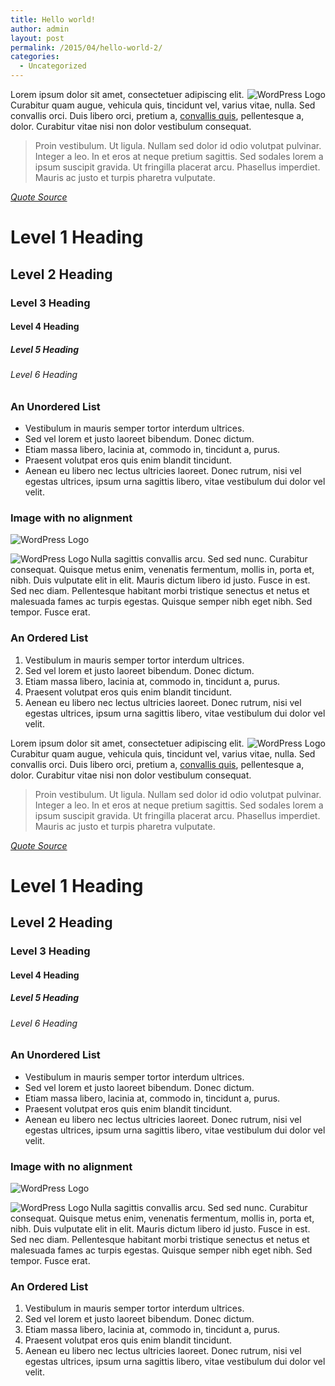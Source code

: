 ```yaml
---
title: Hello world!
author: admin
layout: post
permalink: /2015/04/hello-world-2/
categories:
  - Uncategorized
---
```

<img align="right" alt="WordPress Logo" src="http://i35.tinypic.com/990wtx.png" class="alignright" />Lorem ipsum dolor sit amet, consectetuer adipiscing elit. Curabitur quam augue, vehicula quis, tincidunt vel, varius vitae, nulla. Sed convallis orci. Duis libero orci, pretium a, [convallis quis][1], pellentesque a, dolor. Curabitur vitae nisi non dolor vestibulum consequat. <span id="more-55"></span>

> Proin vestibulum. Ut ligula. Nullam sed dolor id odio volutpat pulvinar. Integer a leo. In et eros at neque pretium sagittis. Sed sodales lorem a ipsum suscipit gravida. Ut fringilla placerat arcu. Phasellus imperdiet. Mauris ac justo et turpis pharetra vulputate.

<cite><a href="#">Quote Source</a></cite>

# Level 1 Heading

## Level 2 Heading

### Level 3 Heading

#### Level 4 Heading

##### Level 5 Heading

###### Level 6 Heading

### An Unordered List

  * Vestibulum in mauris semper tortor interdum ultrices.
  * Sed vel lorem et justo laoreet bibendum. Donec dictum.
  * Etiam massa libero, lacinia at, commodo in, tincidunt a, purus.
  * Praesent volutpat eros quis enim blandit tincidunt.
  * Aenean eu libero nec lectus ultricies laoreet. Donec rutrum, nisi vel egestas ultrices, ipsum urna sagittis libero, vitae vestibulum dui dolor vel velit.

### Image with no alignment

![WordPress Logo][2]

<img align="left" alt="WordPress Logo" src="http://i35.tinypic.com/990wtx.png" class="alignleft" />Nulla sagittis convallis arcu. Sed sed nunc. Curabitur consequat. Quisque metus enim, venenatis fermentum, mollis in, porta et, nibh. Duis vulputate elit in elit. Mauris dictum libero id justo. Fusce in est. Sed nec diam. Pellentesque habitant morbi tristique senectus et netus et malesuada fames ac turpis egestas. Quisque semper nibh eget nibh. Sed tempor. Fusce erat.

### An Ordered List

  1. Vestibulum in mauris semper tortor interdum ultrices.
  2. Sed vel lorem et justo laoreet bibendum. Donec dictum.
  3. Etiam massa libero, lacinia at, commodo in, tincidunt a, purus.
  4. Praesent volutpat eros quis enim blandit tincidunt.
  5. Aenean eu libero nec lectus ultricies laoreet. Donec rutrum, nisi vel egestas ultrices, ipsum urna sagittis libero, vitae vestibulum dui dolor vel velit.

<img align="right" alt="WordPress Logo" src="http://i35.tinypic.com/990wtx.png" class="alignright" />Lorem ipsum dolor sit amet, consectetuer adipiscing elit. Curabitur quam augue, vehicula quis, tincidunt vel, varius vitae, nulla. Sed convallis orci. Duis libero orci, pretium a, [convallis quis][1], pellentesque a, dolor. Curabitur vitae nisi non dolor vestibulum consequat. <span id="more-55"></span>

> Proin vestibulum. Ut ligula. Nullam sed dolor id odio volutpat pulvinar. Integer a leo. In et eros at neque pretium sagittis. Sed sodales lorem a ipsum suscipit gravida. Ut fringilla placerat arcu. Phasellus imperdiet. Mauris ac justo et turpis pharetra vulputate.

<cite><a href="#">Quote Source</a></cite>

# Level 1 Heading

## Level 2 Heading

### Level 3 Heading

#### Level 4 Heading

##### Level 5 Heading

###### Level 6 Heading

### An Unordered List

  * Vestibulum in mauris semper tortor interdum ultrices.
  * Sed vel lorem et justo laoreet bibendum. Donec dictum.
  * Etiam massa libero, lacinia at, commodo in, tincidunt a, purus.
  * Praesent volutpat eros quis enim blandit tincidunt.
  * Aenean eu libero nec lectus ultricies laoreet. Donec rutrum, nisi vel egestas ultrices, ipsum urna sagittis libero, vitae vestibulum dui dolor vel velit.

### Image with no alignment

![WordPress Logo][2]

<img align="left" alt="WordPress Logo" src="http://i35.tinypic.com/990wtx.png" class="alignleft" />Nulla sagittis convallis arcu. Sed sed nunc. Curabitur consequat. Quisque metus enim, venenatis fermentum, mollis in, porta et, nibh. Duis vulputate elit in elit. Mauris dictum libero id justo. Fusce in est. Sed nec diam. Pellentesque habitant morbi tristique senectus et netus et malesuada fames ac turpis egestas. Quisque semper nibh eget nibh. Sed tempor. Fusce erat.

### An Ordered List

  1. Vestibulum in mauris semper tortor interdum ultrices.
  2. Sed vel lorem et justo laoreet bibendum. Donec dictum.
  3. Etiam massa libero, lacinia at, commodo in, tincidunt a, purus.
  4. Praesent volutpat eros quis enim blandit tincidunt.
  5. Aenean eu libero nec lectus ultricies laoreet. Donec rutrum, nisi vel egestas ultrices, ipsum urna sagittis libero, vitae vestibulum dui dolor vel velit.

 [1]: #
 [2]: http://i35.tinypic.com/990wtx.png